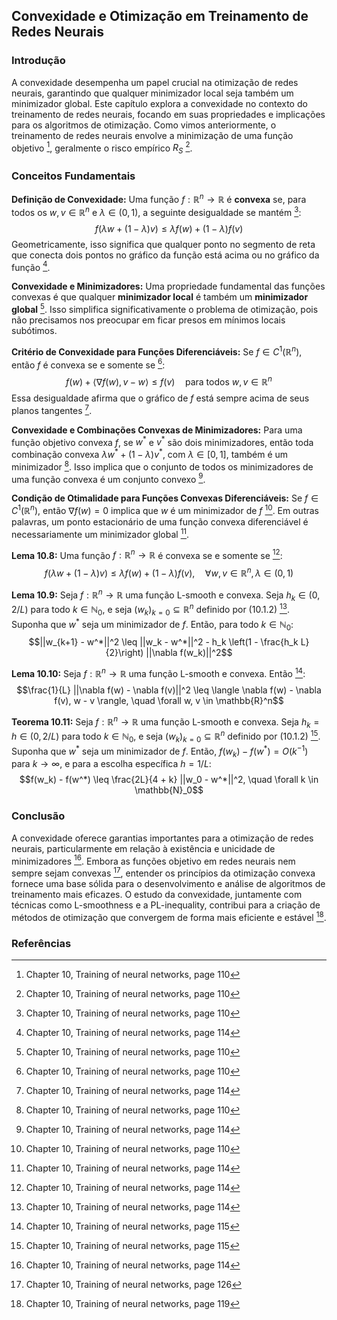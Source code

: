 ## Convexidade e Otimização em Treinamento de Redes Neurais

### Introdução
A convexidade desempenha um papel crucial na otimização de redes neurais, garantindo que qualquer minimizador local seja também um minimizador global. Este capítulo explora a convexidade no contexto do treinamento de redes neurais, focando em suas propriedades e implicações para os algoritmos de otimização. Como vimos anteriormente, o treinamento de redes neurais envolve a minimização de uma função objetivo [^1], geralmente o risco empírico $R_S$ [^1].

### Conceitos Fundamentais
**Definição de Convexidade:** Uma função $f: \mathbb{R}^n \rightarrow \mathbb{R}$ é **convexa** se, para todos os $w, v \in \mathbb{R}^n$ e $\lambda \in (0, 1)$, a seguinte desigualdade se mantém [^1]:
$$f(\lambda w + (1 - \lambda)v) \leq \lambda f(w) + (1 - \lambda)f(v)$$
Geometricamente, isso significa que qualquer ponto no segmento de reta que conecta dois pontos no gráfico da função está acima ou no gráfico da função [^5].

**Convexidade e Minimizadores:** Uma propriedade fundamental das funções convexas é que qualquer **minimizador local** é também um **minimizador global** [^1]. Isso simplifica significativamente o problema de otimização, pois não precisamos nos preocupar em ficar presos em mínimos locais subótimos.

**Critério de Convexidade para Funções Diferenciáveis:** Se $f \in C^1(\mathbb{R}^n)$, então $f$ é convexa se e somente se [^1]:
$$f(w) + \langle \nabla f(w), v - w \rangle \leq f(v) \quad \text{para todos } w, v \in \mathbb{R}^n$$
Essa desigualdade afirma que o gráfico de $f$ está sempre acima de seus planos tangentes [^5].

**Convexidade e Combinações Convexas de Minimizadores:** Para uma função objetivo convexa $f$, se $w^*$ e $v^*$ são dois minimizadores, então toda combinação convexa $\lambda w^* + (1 - \lambda)v^*$, com $\lambda \in [0, 1]$, também é um minimizador [^1]. Isso implica que o conjunto de todos os minimizadores de uma função convexa é um conjunto convexo [^5].

**Condição de Otimalidade para Funções Convexas Diferenciáveis:** Se $f \in C^1(\mathbb{R}^n)$, então $\nabla f(w) = 0$ implica que $w$ é um minimizador de $f$ [^1]. Em outras palavras, um ponto estacionário de uma função convexa diferenciável é necessariamente um minimizador global [^5].

**Lema 10.8:** Uma função $f: \mathbb{R}^n \rightarrow \mathbb{R}$ é convexa se e somente se [^5]:
$$f(\lambda w + (1 - \lambda)v) \leq \lambda f(w) + (1 - \lambda)f(v), \quad \forall w, v \in \mathbb{R}^n, \lambda \in (0, 1)$$

**Lema 10.9:** Seja $f: \mathbb{R}^n \rightarrow \mathbb{R}$ uma função L-smooth e convexa. Seja $h_k \in (0, 2/L)$ para todo $k \in \mathbb{N}_0$, e seja $(w_k)_{k=0} \subseteq \mathbb{R}^n$ definido por (10.1.2) [^5]. Suponha que $w^*$ seja um minimizador de $f$. Então, para todo $k \in \mathbb{N}_0$:
$$||w_{k+1} - w^*||^2 \leq ||w_k - w^*||^2 - h_k \left(1 - \frac{h_k L}{2}\right) ||\nabla f(w_k)||^2$$

**Lema 10.10:** Seja $f: \mathbb{R}^n \rightarrow \mathbb{R}$ uma função L-smooth e convexa. Então [^6]:
$$\frac{1}{L} ||\nabla f(w) - \nabla f(v)||^2 \leq \langle \nabla f(w) - \nabla f(v), w - v \rangle, \quad \forall w, v \in \mathbb{R}^n$$

**Teorema 10.11:** Seja $f: \mathbb{R}^n \rightarrow \mathbb{R}$ uma função L-smooth e convexa. Seja $h_k = h \in (0, 2/L)$ para todo $k \in \mathbb{N}_0$, e seja $(w_k)_{k=0} \subseteq \mathbb{R}^n$ definido por (10.1.2) [^6]. Suponha que $w^*$ seja um minimizador de $f$. Então, $f(w_k) - f(w^*) = O(k^{-1})$ para $k \rightarrow \infty$, e para a escolha específica $h = 1/L$:
$$f(w_k) - f(w^*) \leq \frac{2L}{4 + k} ||w_0 - w^*||^2, \quad \forall k \in \mathbb{N}_0$$

### Conclusão
A convexidade oferece garantias importantes para a otimização de redes neurais, particularmente em relação à existência e unicidade de minimizadores [^5]. Embora as funções objetivo em redes neurais nem sempre sejam convexas [^17], entender os princípios da otimização convexa fornece uma base sólida para o desenvolvimento e análise de algoritmos de treinamento mais eficazes. O estudo da convexidade, juntamente com técnicas como L-smoothness e a PL-inequality, contribui para a criação de métodos de otimização que convergem de forma mais eficiente e estável [^10].

### Referências
[^1]: Chapter 10, Training of neural networks, page 110
[^5]: Chapter 10, Training of neural networks, page 114
[^6]: Chapter 10, Training of neural networks, page 115
[^10]: Chapter 10, Training of neural networks, page 119
[^17]: Chapter 10, Training of neural networks, page 126
<!-- END -->